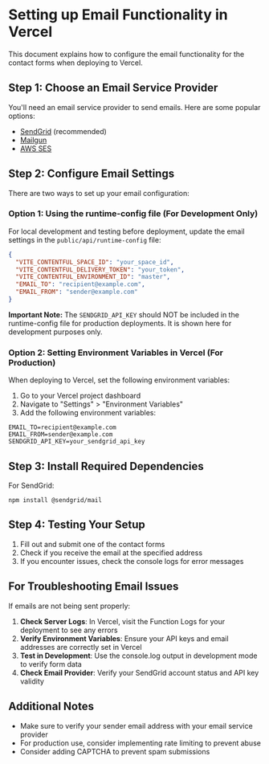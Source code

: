 
# Setting up Email Functionality in Vercel

This document explains how to configure the email functionality for the contact forms when deploying to Vercel.

## Step 1: Choose an Email Service Provider

You'll need an email service provider to send emails. Here are some popular options:
- [SendGrid](https://sendgrid.com/) (recommended)
- [Mailgun](https://www.mailgun.com/)
- [AWS SES](https://aws.amazon.com/ses/)

## Step 2: Configure Email Settings

There are two ways to set up your email configuration:

### Option 1: Using the runtime-config file (For Development Only)

For local development and testing before deployment, update the email settings in the `public/api/runtime-config` file:

```json
{
  "VITE_CONTENTFUL_SPACE_ID": "your_space_id",
  "VITE_CONTENTFUL_DELIVERY_TOKEN": "your_token",
  "VITE_CONTENTFUL_ENVIRONMENT_ID": "master",
  "EMAIL_TO": "recipient@example.com",
  "EMAIL_FROM": "sender@example.com"
}
```

**Important Note:** The `SENDGRID_API_KEY` should NOT be included in the runtime-config file for production deployments. It is shown here for development purposes only.

### Option 2: Setting Environment Variables in Vercel (For Production)

When deploying to Vercel, set the following environment variables:

1. Go to your Vercel project dashboard
2. Navigate to "Settings" > "Environment Variables"
3. Add the following environment variables:

```
EMAIL_TO=recipient@example.com
EMAIL_FROM=sender@example.com
SENDGRID_API_KEY=your_sendgrid_api_key
```

## Step 3: Install Required Dependencies

For SendGrid:
```
npm install @sendgrid/mail
```

## Step 4: Testing Your Setup

1. Fill out and submit one of the contact forms
2. Check if you receive the email at the specified address
3. If you encounter issues, check the console logs for error messages

## For Troubleshooting Email Issues

If emails are not being sent properly:

1. **Check Server Logs**: In Vercel, visit the Function Logs for your deployment to see any errors
2. **Verify Environment Variables**: Ensure your API keys and email addresses are correctly set in Vercel
3. **Test in Development**: Use the console.log output in development mode to verify form data
4. **Check Email Provider**: Verify your SendGrid account status and API key validity

## Additional Notes

- Make sure to verify your sender email address with your email service provider
- For production use, consider implementing rate limiting to prevent abuse
- Consider adding CAPTCHA to prevent spam submissions
